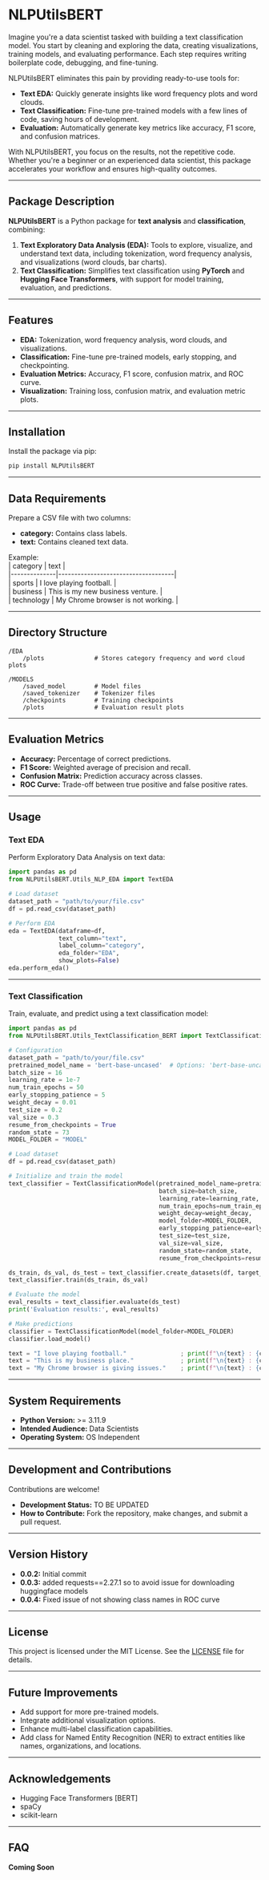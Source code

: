 # NLPUtilsBERT

Imagine you're a data scientist tasked with building a text classification model. You start by cleaning and exploring
the data, creating visualizations, training models, and evaluating performance. Each step requires writing boilerplate
code, debugging, and fine-tuning.

NLPUtilsBERT eliminates this pain by providing ready-to-use tools for:

- **Text EDA:** Quickly generate insights like word frequency plots and word clouds.
- **Text Classification:** Fine-tune pre-trained models with a few lines of code, saving hours of development.
- **Evaluation:** Automatically generate key metrics like accuracy, F1 score, and confusion matrices.

With NLPUtilsBERT, you focus on the results, not the repetitive code. Whether you're a beginner or an experienced data
scientist, this package accelerates your workflow and ensures high-quality outcomes.

---

## Package Description

**NLPUtilsBERT** is a Python package for **text analysis** and **classification**, combining:

1. **Text Exploratory Data Analysis (EDA):** Tools to explore, visualize, and understand text data, including
   tokenization, word frequency analysis, and visualizations (word clouds, bar charts).
2. **Text Classification:** Simplifies text classification using **PyTorch** and **Hugging Face Transformers**, with
   support for model training, evaluation, and predictions.

---

## Features

- **EDA:** Tokenization, word frequency analysis, word clouds, and visualizations.
- **Classification:** Fine-tune pre-trained models, early stopping, and checkpointing.
- **Evaluation Metrics:** Accuracy, F1 score, confusion matrix, and ROC curve.
- **Visualization:** Training loss, confusion matrix, and evaluation metric plots.

---

## Installation

Install the package via pip:

```bash
pip install NLPUtilsBERT
```

---

## Data Requirements

Prepare a CSV file with two columns:

- **category:** Contains class labels.
- **text:** Contains cleaned text data.

Example:  
| category | text |  
|--------------|------------------------------------|  
| sports | I love playing football. |  
| business | This is my new business venture. |  
| technology | My Chrome browser is not working. |

---

## Directory Structure

```
/EDA
    /plots              # Stores category frequency and word cloud plots
    
/MODELS
    /saved_model        # Model files
    /saved_tokenizer    # Tokenizer files
    /checkpoints        # Training checkpoints
    /plots              # Evaluation result plots
```

---

## Evaluation Metrics

- **Accuracy:** Percentage of correct predictions.
- **F1 Score:** Weighted average of precision and recall.
- **Confusion Matrix:** Prediction accuracy across classes.
- **ROC Curve:** Trade-off between true positive and false positive rates.

---

## Usage

### Text EDA

Perform Exploratory Data Analysis on text data:

```python
import pandas as pd
from NLPUtilsBERT.Utils_NLP_EDA import TextEDA

# Load dataset
dataset_path = "path/to/your/file.csv"
df = pd.read_csv(dataset_path)

# Perform EDA
eda = TextEDA(dataframe=df,
              text_column="text",
              label_column="category",
              eda_folder="EDA",
              show_plots=False)
eda.perform_eda()
```

---

### Text Classification

Train, evaluate, and predict using a text classification model:

```python
import pandas as pd
from NLPUtilsBERT.Utils_TextClassification_BERT import TextClassificationModel

# Configuration
dataset_path = "path/to/your/file.csv"
pretrained_model_name = 'bert-base-uncased'  # Options: 'bert-base-uncased', 'distilbert-base-uncased'
batch_size = 16
learning_rate = 1e-7
num_train_epochs = 50
early_stopping_patience = 5
weight_decay = 0.01
test_size = 0.2
val_size = 0.3
resume_from_checkpoints = True
random_state = 73
MODEL_FOLDER = "MODEL"

# Load dataset
df = pd.read_csv(dataset_path)

# Initialize and train the model
text_classifier = TextClassificationModel(pretrained_model_name=pretrained_model_name,
                                          batch_size=batch_size,
                                          learning_rate=learning_rate,
                                          num_train_epochs=num_train_epochs,
                                          weight_decay=weight_decay,
                                          model_folder=MODEL_FOLDER,
                                          early_stopping_patience=early_stopping_patience,
                                          test_size=test_size,
                                          val_size=val_size,
                                          random_state=random_state,
                                          resume_from_checkpoints=resume_from_checkpoints)

ds_train, ds_val, ds_test = text_classifier.create_datasets(df, target_column="category")
text_classifier.train(ds_train, ds_val)

# Evaluate the model
eval_results = text_classifier.evaluate(ds_test)
print('Evaluation results:', eval_results)

# Make predictions
classifier = TextClassificationModel(model_folder=MODEL_FOLDER)
classifier.load_model()

text = "I love playing football."               ; print(f"\n{text} : {classifier.predict(text)}")
text = "This is my business place."             ; print(f"\n{text} : {classifier.predict(text)}")
text = "My Chrome browser is giving issues."    ; print(f"\n{text} : {classifier.predict(text)}")
```

---

## System Requirements

- **Python Version:** >= 3.11.9
- **Intended Audience:** Data Scientists
- **Operating System:** OS Independent

---

## Development and Contributions

Contributions are welcome!

- **Development Status:** TO BE UPDATED
- **How to Contribute:** Fork the repository, make changes, and submit a pull request.

---

## Version History

- **0.0.2:** Initial commit
- **0.0.3:** added requests==2.27.1 so to avoid issue for downloading huggingface models
- **0.0.4:** Fixed issue of not showing class names in ROC curve

---

## License

This project is licensed under the MIT License. See the [LICENSE](LICENSE) file for details.

---

## Future Improvements

- Add support for more pre-trained models.
- Integrate additional visualization options.
- Enhance multi-label classification capabilities.
- Add class for Named Entity Recognition (NER) to extract entities like names, organizations, and locations.

---

## Acknowledgements

- Hugging Face Transformers [BERT]
- spaCy
- scikit-learn

---

## FAQ

**Coming Soon**  
